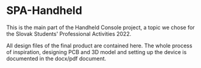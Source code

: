 # SPA-Handheld

This is the main part of the Handheld Console project, a topic we chose for the Slovak Students' Professional Activities 2022.

All design files of the final product are contained here. The whole process of inspiration, designing PCB and 3D model and setting up the device is documented in the docx/pdf document.
